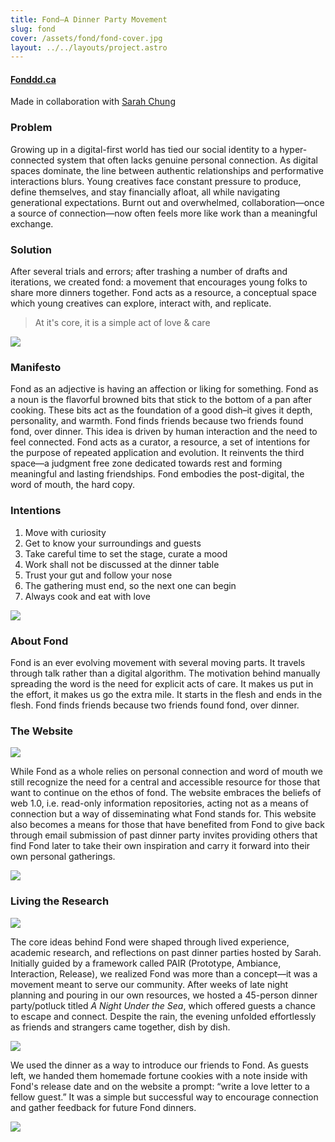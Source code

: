```yaml
---
title: Fond—A Dinner Party Movement
slug: fond
cover: /assets/fond/fond-cover.jpg
layout: ../../layouts/project.astro
---
```


#### [Fonddd.ca](https://Fonddd.ca)

Made in collaboration with [Sarah Chung](https://futurabones.ca)

### Problem

Growing up in a digital-first world has tied our social identity to a hyper-connected system that often lacks genuine personal connection. As digital spaces dominate, the line between authentic relationships and performative interactions blurs. Young creatives face constant pressure to produce, define themselves, and stay financially afloat, all while navigating generational expectations. Burnt out and overwhelmed, collaboration—once a source of connection—now often feels more like work than a meaningful exchange.

### Solution

After several trials and errors; after trashing a number of drafts and iterations, we created fond: a movement that encourages young folks to share more dinners together. Fond acts as a resource, a conceptual space which young creatives can explore, interact with, and replicate.

> At it's core, it is a simple act of love & care

![](/assets/fond/fond-mid-shot.jpg)

### Manifesto

Fond as an adjective is having an affection or liking for something. Fond as a noun is the flavorful browned bits that stick to the bottom of a pan after cooking. These bits act as the foundation of a good dish–it gives it depth, personality, and warmth. Fond finds friends because two friends found fond, over dinner.
This idea is driven by human interaction and the need to feel connected. Fond acts as a curator, a resource, a set of intentions for the purpose of repeated application and evolution. It reinvents the third space—a judgment free zone dedicated towards rest and forming meaningful and lasting friendships. Fond embodies the post-digital, the word of mouth, the hard copy.

### Intentions

1. Move with curiosity
2. Get to know your surroundings and guests
3. Take careful time to set the stage, curate a mood
4. Work shall not be discussed at the dinner table
5. Trust your gut and follow your nose
6. The gathering must end, so the next one can begin
7. Always cook and eat with love

![](/assets/fond/fond-party-shot.jpg)

### About Fond

Fond is an ever evolving movement with several moving parts. It travels through talk rather than a digital algorithm. The motivation behind manually spreading the word is the need for explicit acts of care. It makes us put in the effort, it makes us go the extra mile. It starts in the flesh and ends in the flesh. Fond finds friends because two friends found fond, over dinner.

### The Website

![](/assets/fond/fond-website-1.jpeg)

While Fond as a whole relies on personal connection and word of mouth we still recognize the need for a central and accessible resource for those that want to continue on the ethos of fond. The website embraces the beliefs of web 1.0, i.e. read-only information repositories, acting not as a means of connection but a way of disseminating what Fond stands for. This website also becomes a means for those that have benefited from Fond to give back through email submission of past dinner party invites providing others that find Fond later to take their own inspiration and carry it forward into their own personal gatherings.

![](/assets/fond/fond-website-2.jpeg)

### Living the Research

![](/assets/fond/under-the-sea-invite.jpeg)

The core ideas behind Fond were shaped through lived experience, academic research, and reflections on past dinner parties hosted by Sarah. Initially guided by a framework called PAIR (Prototype, Ambiance, Interaction, Release), we realized Fond was more than a concept—it was a movement meant to serve our community. After weeks of late night planning and pouring in our own resources, we hosted a 45-person dinner party/potluck titled _A Night Under the Sea_, which offered guests a chance to escape and connect. Despite the rain, the evening unfolded effortlessly as friends and strangers came together, dish by dish.

![](/assets/fond/fortune-cookie.jpg)

We used the dinner as a way to introduce our friends to Fond. As guests left, we handed them homemade fortune cookies with a note inside with Fond's release date and on the website a prompt: “write a love letter to a fellow guest.” It was a simple but successful way to encourage connection and gather feedback for future Fond dinners.

![](/assets/fond/fond-closing.jpg)
